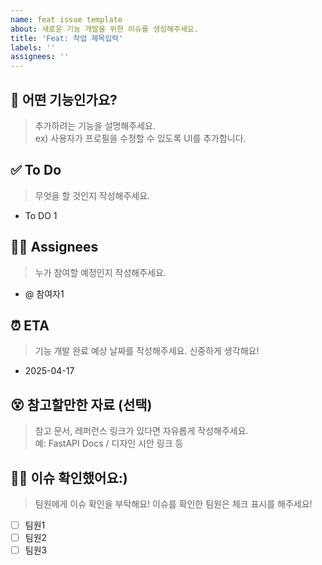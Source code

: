 ```yaml
---
name: feat issue template
about: 새로운 기능 개발을 위한 이슈를 생성해주세요.
title: 'Feat: 작업 제목입력'
labels: '' 
assignees: ''
---
```


## 🥸 어떤 기능인가요?
> 추가하려는 기능을 설명해주세요.  
> ex) 사용자가 프로필을 수정할 수 있도록 UI를 추가합니다.


## ✅ To Do
> 무엇을 할 것인지 작성해주세요.
- To DO 1


## 🧑‍💻 Assignees
> 누가 참여할 예정인지 작성해주세요.
- @ 참여자1



## ⏰ ETA
> 기능 개발 완료 예상 날짜를 작성해주세요. 신중하게 생각해요!  
 - 2025-04-17


## 😵 참고할만한 자료 (선택)
> 참고 문서, 레퍼런스 링크가 있다면 자유롭게 작성해주세요.  
> 예: FastAPI Docs / 디자인 시안 링크 등


## 🙇‍♀️ 이슈 확인했어요:)
> 팀원에게 이슈 확인을 부탁해요! 이슈를 확인한 팀원은 체크 표시를 해주세요!
- [ ] 팀원1
- [ ] 팀원2
- [ ] 팀원3